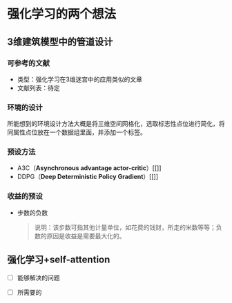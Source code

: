 # 强化学习的两个想法
## 3维建筑模型中的管道设计

### 可参考的文献

+ 类型：强化学习在3维迷宫中的应用类似的文章
+ 文献列表：待定

### 环境的设计

所能想到的环境设计方法大概是将三维空间网格化，选取标志性点位进行简化，将同属性点位放在一个数据组里面，并添加一个标签。

### 预设方法

+ A3C（**Asynchronous advantage actor-critic**）[[]]
+ DDPG（**Deep Deterministic Policy Gradient**）[[]]

### 收益的预设

+ 步数的负数

  > 说明：该步数可指其他计量单位，如花费的钱财，所走的米数等等；负数的原因是收益是需要最大化的。

## 强化学习+self-attention

- [ ] 能够解决的问题
- [ ] 所需要的



